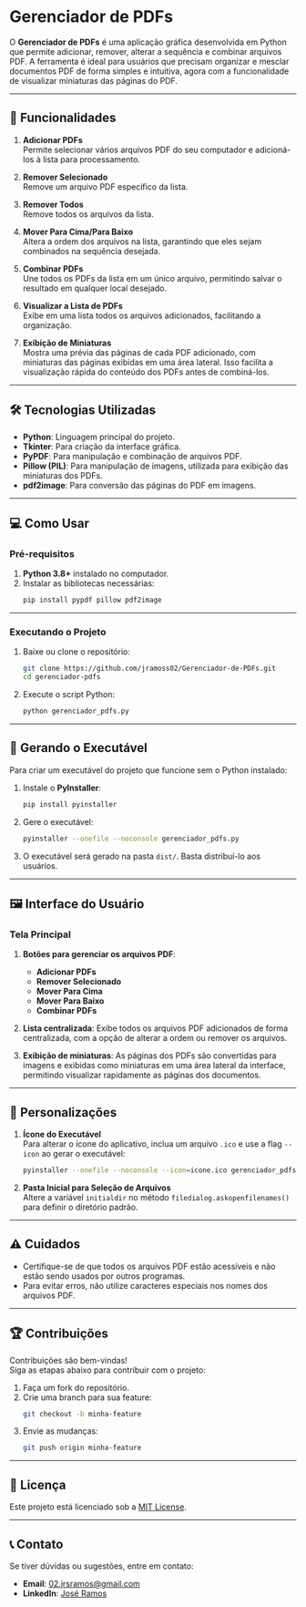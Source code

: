 # Gerenciador de PDFs

O **Gerenciador de PDFs** é uma aplicação gráfica desenvolvida em Python que permite adicionar, remover, alterar a sequência e combinar arquivos PDF. A ferramenta é ideal para usuários que precisam organizar e mesclar documentos PDF de forma simples e intuitiva, agora com a funcionalidade de visualizar miniaturas das páginas do PDF.

---

## 🎯 **Funcionalidades**

1. **Adicionar PDFs**  
   Permite selecionar vários arquivos PDF do seu computador e adicioná-los à lista para processamento.

2. **Remover Selecionado**  
   Remove um arquivo PDF específico da lista.
   
3. **Remover Todos**  
   Remove todos os arquivos da lista.

4. **Mover Para Cima/Para Baixo**  
   Altera a ordem dos arquivos na lista, garantindo que eles sejam combinados na sequência desejada.

5. **Combinar PDFs**  
   Une todos os PDFs da lista em um único arquivo, permitindo salvar o resultado em qualquer local desejado.

6. **Visualizar a Lista de PDFs**  
   Exibe em uma lista todos os arquivos adicionados, facilitando a organização.

7. **Exibição de Miniaturas**  
   Mostra uma prévia das páginas de cada PDF adicionado, com miniaturas das páginas exibidas em uma área lateral. Isso facilita a visualização rápida do conteúdo dos PDFs antes de combiná-los.

---

## 🛠️ **Tecnologias Utilizadas**

- **Python**: Linguagem principal do projeto.
- **Tkinter**: Para criação da interface gráfica.
- **PyPDF**: Para manipulação e combinação de arquivos PDF.
- **Pillow (PIL)**: Para manipulação de imagens, utilizada para exibição das miniaturas dos PDFs.
- **pdf2image**: Para conversão das páginas do PDF em imagens.

---

## 💻 **Como Usar**

### Pré-requisitos

1. **Python 3.8+** instalado no computador.
2. Instalar as bibliotecas necessárias:
   ```bash
   pip install pypdf pillow pdf2image
   ```

---

### Executando o Projeto

1. Baixe ou clone o repositório:
   ```bash
   git clone https://github.com/jramoss02/Gerenciador-de-PDFs.git
   cd gerenciador-pdfs
   ```

2. Execute o script Python:
   ```bash
   python gerenciador_pdfs.py
   ```

---

## 🚀 **Gerando o Executável**

Para criar um executável do projeto que funcione sem o Python instalado:

1. Instale o **PyInstaller**:
   ```bash
   pip install pyinstaller
   ```

2. Gere o executável:
   ```bash
   pyinstaller --onefile --noconsole gerenciador_pdfs.py
   ```

3. O executável será gerado na pasta `dist/`. Basta distribuí-lo aos usuários.

---

## 🖼️ **Interface do Usuário**

### Tela Principal

1. **Botões para gerenciar os arquivos PDF**:
   - **Adicionar PDFs**
   - **Remover Selecionado**
   - **Mover Para Cima**
   - **Mover Para Baixo**
   - **Combinar PDFs**

2. **Lista centralizada**: Exibe todos os arquivos PDF adicionados de forma centralizada, com a opção de alterar a ordem ou remover os arquivos.

3. **Exibição de miniaturas**: As páginas dos PDFs são convertidas para imagens e exibidas como miniaturas em uma área lateral da interface, permitindo visualizar rapidamente as páginas dos documentos.

---

## 🔧 **Personalizações**

1. **Ícone do Executável**  
   Para alterar o ícone do aplicativo, inclua um arquivo `.ico` e use a flag `--icon` ao gerar o executável:
   ```bash
   pyinstaller --onefile --noconsole --icon=icone.ico gerenciador_pdfs.py
   ```

2. **Pasta Inicial para Seleção de Arquivos**  
   Altere a variável `initialdir` no método `filedialog.askopenfilenames()` para definir o diretório padrão.

---

## ⚠️ **Cuidados**

- Certifique-se de que todos os arquivos PDF estão acessíveis e não estão sendo usados por outros programas.
- Para evitar erros, não utilize caracteres especiais nos nomes dos arquivos PDF.

---

## 🏆 **Contribuições**

Contribuições são bem-vindas!  
Siga as etapas abaixo para contribuir com o projeto:

1. Faça um fork do repositório.
2. Crie uma branch para sua feature:
   ```bash
   git checkout -b minha-feature
   ```
3. Envie as mudanças:
   ```bash
   git push origin minha-feature
   ```

---

## 📄 **Licença**

Este projeto está licenciado sob a [MIT License](LICENSE).

---

## 📞 **Contato**

Se tiver dúvidas ou sugestões, entre em contato:
- **Email**: 02.jrsramos@gmail.com
- **LinkedIn**: [José Ramos](https://linkedin.com/in/josé-roberto-ramos)
